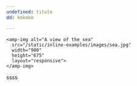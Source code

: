 ```yaml
---
undefined: titulo
dd: kmkmkm

---
```

    <amp-img alt="A view of the sea"
      src="/static/inline-examples/images/sea.jpg"
      width="900"
      height="675"
      layout="responsive">
    </amp-img>

ssss